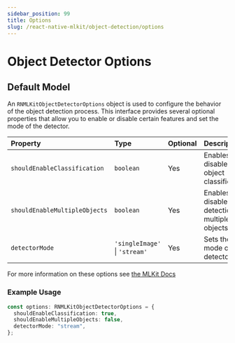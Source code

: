 ```yaml
---
sidebar_position: 99
title: Options
slug: /react-native-mlkit/object-detection/options
---
```


# Object Detector Options

## Default Model

An `RNMLKitObjectDetectorOptions` object is used to configure the behavior of the object detection process. This
interface provides several optional properties that allow you to enable or disable certain features and set the mode of
the detector.

| Property                      | Type                          | Optional | Description                                            |
|:------------------------------|:------------------------------|----------|:-------------------------------------------------------|
| `shouldEnableClassification`  | `boolean`                     | Yes      | Enables or disables object classification.             |
| `shouldEnableMultipleObjects` | `boolean`                     | Yes      | Enables or disables the detection of multiple objects. |
| `detectorMode`                | `'singleImage'` \| `'stream'` | Yes      | Sets the mode of the detector.                         |                        |

For more information on these options
see [the MLKit Docs](https://developers.google.com/ml-kit/vision/object-detection/ios#1.-configure-the-object-detector)

### Example Usage

```ts
const options: RNMLKitObjectDetectorOptions = {
  shouldEnableClassification: true,
  shouldEnableMultipleObjects: false,
  detectorMode: "stream",
};
```


